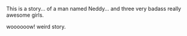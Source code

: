 This is a story... of a man named Neddy... and three very badass really awesome girls.

woooooow!  weird story.
